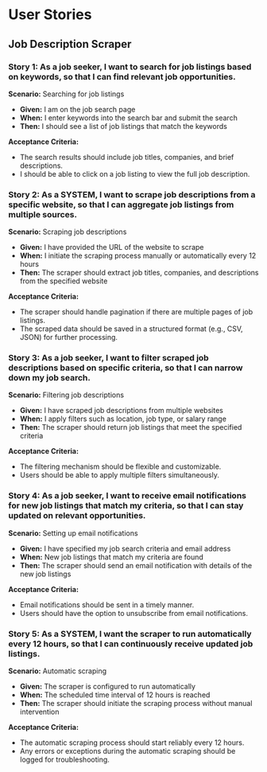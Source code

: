 # User Stories

## Job Description Scraper

### Story 1: As a job seeker, I want to search for job listings based on keywords, so that I can find relevant job opportunities.

**Scenario:** Searching for job listings
- **Given:** I am on the job search page
- **When:** I enter keywords into the search bar and submit the search
- **Then:** I should see a list of job listings that match the keywords

**Acceptance Criteria:**
- The search results should include job titles, companies, and brief descriptions.
- I should be able to click on a job listing to view the full job description.

### Story 2: As a SYSTEM, I want to scrape job descriptions from a specific website, so that I can aggregate job listings from multiple sources.

**Scenario:** Scraping job descriptions
- **Given:** I have provided the URL of the website to scrape
- **When:** I initiate the scraping process manually or automatically every 12 hours
- **Then:** The scraper should extract job titles, companies, and descriptions from the specified website

**Acceptance Criteria:**
- The scraper should handle pagination if there are multiple pages of job listings.
- The scraped data should be saved in a structured format (e.g., CSV, JSON) for further processing.

### Story 3: As a job seeker, I want to filter scraped job descriptions based on specific criteria, so that I can narrow down my job search.

**Scenario:** Filtering job descriptions
- **Given:** I have scraped job descriptions from multiple websites
- **When:** I apply filters such as location, job type, or salary range
- **Then:** The scraper should return job listings that meet the specified criteria

**Acceptance Criteria:**
- The filtering mechanism should be flexible and customizable.
- Users should be able to apply multiple filters simultaneously.

### Story 4: As a job seeker, I want to receive email notifications for new job listings that match my criteria, so that I can stay updated on relevant opportunities.

**Scenario:** Setting up email notifications
- **Given:** I have specified my job search criteria and email address
- **When:** New job listings that match my criteria are found
- **Then:** The scraper should send an email notification with details of the new job listings

**Acceptance Criteria:**
- Email notifications should be sent in a timely manner.
- Users should have the option to unsubscribe from email notifications.

### Story 5: As a SYSTEM, I want the scraper to run automatically every 12 hours, so that I can continuously receive updated job listings.

**Scenario:** Automatic scraping
- **Given:** The scraper is configured to run automatically
- **When:** The scheduled time interval of 12 hours is reached
- **Then:** The scraper should initiate the scraping process without manual intervention

**Acceptance Criteria:**
- The automatic scraping process should start reliably every 12 hours.
- Any errors or exceptions during the automatic scraping should be logged for troubleshooting.
